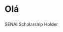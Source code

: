 <h1>Olá</h1>
<h5></h5>SENAI Scholarship Holder</>
<!DOCTYPE html>
<html lang="en">
<head>
   <meta charset="UTF-8">
   <meta name="viewport" content="width=device-width, initial-scale=1.0">
   <title>Document</title>
   <style> body {

    background-color:pink;
    }
    </style>
</head>
<body>
   <input list="frutas" name="fruta" /> <datalist id="frutas">
       <option value="Maçã"/> <option value="Banana"/>
       <option value="Morango"/>
       <option value="Abacaxi"/>
       <option value="Melancia"/>
       <option value="Pera"/>
       <option value="Uva"/>
       </datalist>
       
<br><br>
<form action="pagina.php">
    <fieldset>
    <legend>Informações pessoais:</legend> Primeiro nome:
    <br>
    <input type="text" name="firstname" value="Maria"> <br/> Último nome:
    <br>
    <input type="text" name="lastname" value="Aparecida">
    <br/>
    <br/>
    <input type="submit" value="Enviar">
    </fieldset>
    <br><br>
    </form>

    <form action="pagina.php">
        <fieldset>
        <legend>Informações pessoais:</legend> Primeiro nome:
        <br>
        <input type="text" name="firstname" value="Maria"> <br/> Último nome:
        <br>
        <input type="text" name="lastname" value="Aparecida">
        <br/>
        <br/>
        <input type="submit" value="Enviar">
        </fieldset>
        <br><br>
        </form>
        <form action="pagina.php">
            <fieldset>
            <legend>Informações pessoais:</legend> Primeiro nome:
            <br>
            <input type="text" name="firstname" value="Maria"> <br/> Último nome:
            <br>
            <input type="text" name="lastname" value="Aparecida">
            <br/>
            <br/>
            <input type="submit" value="Enviar">
            </fieldset>
            <br><br>
            </form>
            <br><br>
        <form action="x.php">
           Nome:<input type="text" name="nome" autofocus="autofocus" /><br />
           Idade: <input type="text" name="idade" /><br />
           <input type="submit"/>
           </form>

<br>

           <form action="x.php">
            Nome:<input type="text" name="nome" autofocus="autofocus" /><br />
            Idade: <input type="text" name="idade" /><br />
            <input type="submit"/>
            </form>

<br>

            <form action="x.php">
                Nome:<input type="text" name="nome" autofocus="autofocus" /><br />
                Idade: <input type="text" name="idade" /><br />
                <input type="submit"/>
                </form>
<br><br>
            <button>
    
         <img src="white cat.PNG" width="204" height="204">
         </button>


         <button>
    
            <img src="white cat.PNG" width="204" height="204">
            </button>


           
         <button>
    
            <img src="white cat.PNG" width="204" height="204">
            </button>
 

    
            <button>
    
                <img src="white cat.PNG" width="204" height="204">
                </button>

                <button>
    
                    <img src="white cat.PNG" width="204" height="204">
                    </button>

                    <button>
    
                        <img src="white cat.PNG" width="204" height="204">
                        </button>
    
<br><br>
         <form action="" method="post" class="modelo1">
            <h1>Formulário de Contato<br/>
            </h1>
            <span class="titulo2">Preencha todos os campos.</span>
            <div>
            <div class="rotulos">Nome :</div>
            <input id="nome" type="text" name="none" placeholder "Nome completo" class="entrada" /> </div>
            <div>
            <div class="rotulos">Email :</div>
            <input id="email" type="email" name="email" placeholder="E-mail Válido." 
            class="entrada" /> </div>
            <div>
            <div class="rotulos">Assunto :</div>
            <select name="opcoes" class="entrada">
            <option value=""> </option>
            <option value="Dúvidas do produto">Dúvidas do produto</option> <option value="Atraso na entrega">Atraso na entrega</option> </select>
            </div> <div>
            <div class="rotulos">Mensagen :</div>
            <textarea id="mensagen" name="mensagem" placeholder="Sua mensagem" class="entrada"></textarea>
            </div> <div>
            <div class="rotulos">&nbsp;</div>
            <input type="button" value="Enviar" class="botao" />
            </div>
            </form>
            <br><br>

    <form action="" method="post" class="modelo1">
            <h1>Formulário de Contato<br/>
            </h1>
            <span class="titulo2">Preencha todos os campos.</span>
            <div>
            <div class="rotulos">Nome :</div>
            <input id="nome" type="text" name="none" placeholder "Nome completo" class="entrada" /> </div>
            <div>
            <div class="rotulos">Email :</div>
            <input id="email" type="email" name="email" placeholder="E-mail Válido." 
            class="entrada" /> </div>
            <div>
            <div class="rotulos">Assunto :</div>
            <select name="opcoes" class="entrada">
            <option value=""> </option>
            <option value="Dúvidas do produto">Dúvidas do produto</option> <option value="Atraso na entrega">Atraso na entrega</option> </select>
            </div> <div>
            <div class="rotulos">Mensagen :</div>
            <textarea id="mensagen" name="mensagem" placeholder="Sua mensagem" class="entrada"></textarea>
            </div> <div>
            <div class="rotulos">&nbsp;</div>
            <input type="button" value="Enviar" class="botao" />
            </div>
            </form>
            <br><br>
</body>
</html>

